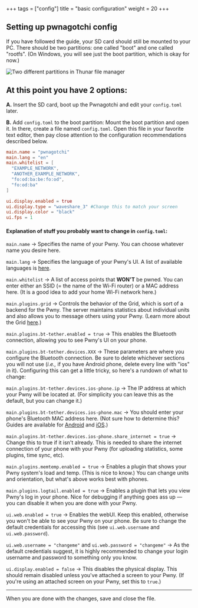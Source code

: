 +++
tags = ["config"]
title = "basic configuration"
weight = 20
+++

## Setting up pwnagotchi config
If you have followed the guide, your SD card should still be mounted to your PC. There should be two partitions: one called "boot" and one called "rootfs". (On Windows, you will see just the boot partition, which is okay for now.)

![Two different partitions in Thunar file manager](https://github.com/pwndevelopers/community-wiki/assets/21370314/cfa1dcba-45ed-4a87-8a02-50fda15a0e9e)

## At this point you have 2 options:
**A.** Insert the SD card, boot up the Pwnagotchi and edit your `config.toml` later. 


**B.** Add `config.toml` to the boot partition: Mount the boot partition and open it. In there, create a file named `config.toml`. Open this file in your favorite text editor, then pay close attention to the configuration recommendations described below.



```toml
main.name = "pwnagotchi"
main.lang = "en"
main.whitelist = [
  "EXAMPLE_NETWORK",
  "ANOTHER_EXAMPLE_NETWORK",
  "fo:od:ba:be:fo:od",
  "fo:od:ba"
]

ui.display.enabled = true
ui.display.type = "waveshare_3" #Change this to match your screen
ui.display.color = "black"
ui.fps = 1
```
#### Explanation of stuff you probably want to change in `config.toml`:

`main.name` → Specifies the name of your Pwny. You can choose whatever name you desire here.

`main.lang` → Specifies the language of your Pwny's UI. A list of available languages is [here](https://pwnagotchi.ai/configuration/#choose-your-unit-s-language).

`main.whitelist` → A list of access points that **WON'T** be pwned. You can enter either an SSID (= the name of the Wi-Fi router) or a MAC address here. (It is a good idea to add your home Wi-Fi network here.)

`main.plugins.grid` → Controls the behavior of the Grid, which is sort of a backend for the Pwny. The server maintains statistics about individual units and also allows you to message others using your Pwny. (Learn more about the Grid [here](https://pwnagotchi.ai/configuration/#set-your-pwngrid-preferences).)

`main.plugins.bt-tether.enabled = true` → This enables the Bluetooth connection, allowing you to see Pwny's UI on your phone.

`main.plugins.bt-tether.devices.XXX` → These parameters are where you configure the Bluetooth connection. Be sure to delete whichever sections you will not use (_i.e.,_ if you have Android phone, delete every line with "ios" in it). Configuring this can get a little tricky, so here's a rundown of what to change:

`main.plugins.bt-tether.devices.ios-phone.ip` → The IP address at which your Pwny will be located at. (For simplicity you can leave this as the default, but you can change it.)

`main.plugins.bt-tether.devices.ios-phone.mac` → You should enter your phone's Bluetooth MAC address here. (Not sure how to determine this? Guides are available for [Android](https://www.esper.io/blog/kiosk-signage-android-mac-address-serial-tracking) and [iOS](https://www.wikihow.com/Check-Your-iPhone%27s-Bluetooth-Address).)

`main.plugins.bt-tether.devices.ios-phone.share_internet = true` → Change this to true if it isn't already. This is needed to share the internet connection of your phone with your Pwny (for uploading statistics, some plugins, time sync, etc).

`main.plugins.memtemp.enabled = true` → Enables a plugin that shows your Pwny system's load and temp. (This is nice to know.) You can change units and orientation, but what's above works best with phones.

`main.plugins.logtail.enabled = true` → Enables a plugin that lets you view Pwny's log in your phone. Nice for debugging if anything goes ass up — you can disable it when you are done with your Pwny.

`ui.web.enabled = true` → Enables the webUI. Keep this enabled, otherwise you won't be able to see your Pwny on your phone. Be sure to change the default credentials for accessing this (see `ui.web.username` and `ui.web.password`).

`ui.web.username = "changeme"` and `ui.web.password = "changeme"` → As the default credentials suggest, it is highly recommended to change your login username and password to something only you know.

`ui.display.enabled = false` → This disables the physical display. This should remain disabled unless you've attached a screen to your Pwny. (If you're using an attached screen on your Pwny, set this to `true`.)

---

When you are done with the changes, save and close the file.
